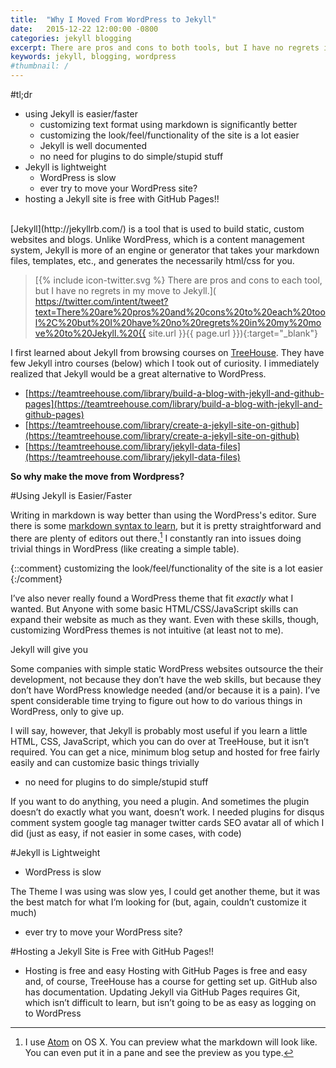 ```yaml
---
title:  "Why I Moved From WordPress to Jekyll"
date:   2015-12-22 12:00:00 -0800
categories: jekyll blogging
excerpt: There are pros and cons to both tools, but I have no regrets in my move to Jekyll.
keywords: jekyll, blogging, wordpress
#thumbnail: /
---
```

#tl;dr

- using Jekyll is easier/faster
  - customizing text format using markdown is significantly better
  - customizing the look/feel/functionality of the site is a lot easier
  - Jekyll is well documented
  - no need for plugins to do simple/stupid stuff
- Jekyll is lightweight
  - WordPress is slow
  - ever try to move your WordPress site?
- hosting a Jekyll site is free with GitHub Pages!!

<br />
[Jekyll](http://jekyllrb.com/) is a tool that is used to build static, custom websites and blogs. Unlike WordPress, which is a content management system, Jekyll is more of an engine or generator that takes your markdown files, templates, etc., and generates the necessarily html/css for you.

> [{% include icon-twitter.svg %}  There are pros and cons to each tool, but I have no regrets in my move to Jekyll.]( https://twitter.com/intent/tweet?text=There%20are%20pros%20and%20cons%20to%20each%20tool%2C%20but%20I%20have%20no%20regrets%20in%20my%20move%20to%20Jekyll.%20{{ site.url }}{{ page.url }}){:target="\_blank"}


I first learned about Jekyll from browsing courses on [TreeHouse](https://teamtreehouse.com/). They have few Jekyll intro courses (below) which I took out of curiosity. I immediately realized that Jekyll would be a great alternative to WordPress.

- [https://teamtreehouse.com/library/build-a-blog-with-jekyll-and-github-pages](https://teamtreehouse.com/library/build-a-blog-with-jekyll-and-github-pages)
- [https://teamtreehouse.com/library/create-a-jekyll-site-on-github](https://teamtreehouse.com/library/create-a-jekyll-site-on-github)
- [https://teamtreehouse.com/library/jekyll-data-files](https://teamtreehouse.com/library/jekyll-data-files)

**So why make the move from Wordpress?**

#Using Jekyll is Easier/Faster

Writing in markdown is way better than using the WordPress's editor. Sure there is some [markdown syntax to learn](http://assemble.io/docs/Cheatsheet-Markdown.html), but it is pretty straightforward and there are plenty of editors out there.[^1] I constantly ran into issues doing trivial things in WordPress (like creating a simple table).


{::comment}
  customizing the look/feel/functionality of the site is a lot easier
{:/comment}

I’ve also never really found a WordPress theme that fit *exactly* what I wanted. But Anyone with some basic HTML/CSS/JavaScript skills can expand their website as much as they want. Even with these skills, though, customizing WordPress themes is not intuitive (at least not to me).

Jekyll will give you

Some companies with simple static WordPress websites outsource the their development, not because they don’t have the web skills, but because they don’t have WordPress knowledge needed (and/or because it is a pain).
I’ve spent considerable time trying to figure out how to do various things in WordPress, only to give up.

I will say, however, that Jekyll is probably most useful if you learn a little HTML, CSS, JavaScript, which you can do over at TreeHouse, but it isn’t required. You can get a nice, minimum blog setup and hosted for free fairly easily and can customize basic things trivially


  - no need for plugins to do simple/stupid stuff

If you want to do anything, you need a plugin. And sometimes the plugin doesn’t do exactly what you want, doesn’t work.
  I needed plugins for disqus comment system
  google tag manager
  twitter cards
  SEO
  avatar
  all of which I did (just as easy, if not easier in some cases, with code)


#Jekyll is Lightweight
  - WordPress is slow

The Theme I was using was slow
   yes, I could get another theme, but it was the best match for what I’m looking for (but, again, couldn’t customize it much)


  - ever try to move your WordPress site?


#Hosting a Jekyll Site is Free with GitHub Pages!!

- Hosting is free and easy
    Hosting with GitHub Pages is free and easy and, of course, TreeHouse has a course for getting set up. GitHub also has documentation.
 Updating Jekyll via GitHub Pages requires Git, which isn’t difficult to learn, but isn’t going to be as easy as logging on to WordPress

[^1]: I use [Atom](https://atom.io) on OS X. You can preview what the markdown will look like. You can even put it in a pane and see the preview as you type.
